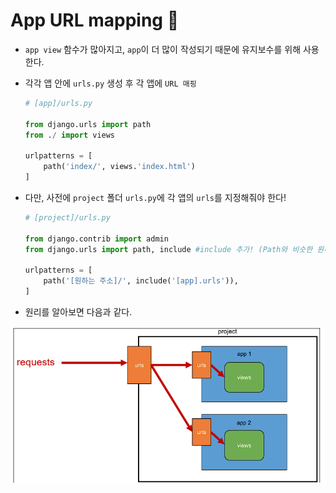 # App URL mapping 📲

- `app view` 함수가 많아지고, `app`이 더 많이 작성되기 때문에 유지보수를 위해 사용한다.

- 각각 앱 안에 `urls.py` 생성 후 각 앱에 `URL 매핑`

  ```python
  # [app]/urls.py
  
  from django.urls import path
  from ./ import views 
  
  urlpatterns = [
      path('index/', views.'index.html')
  ]
  ```



- 다만, 사전에 `project` 폴더 `urls.py`에 각 앱의 `urls`를 지정해줘야 한다!

  ```python
  # [project]/urls.py
  
  from django.contrib import admin
  from django.urls import path, include #include 추가! (Path와 비슷한 원리)
  
  urlpatterns = [
      path('[원하는 주소]/', include('[app].urls')), 
  ]
  ```



- 원리를 알아보면 다음과 같다.

![image-20220927162336578](App_URL_mapping.assets/image-20220927162336578.png)